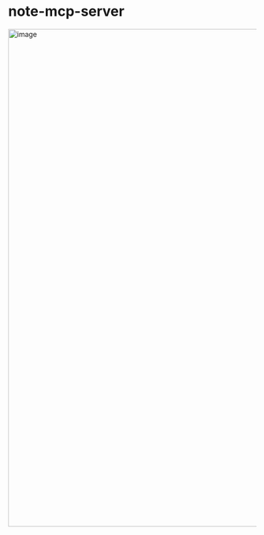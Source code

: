 # note-mcp-server

<img width="715" height="1009" alt="image" src="https://github.com/user-attachments/assets/20dd73cf-8052-4de6-b805-035bb7df122a" />
